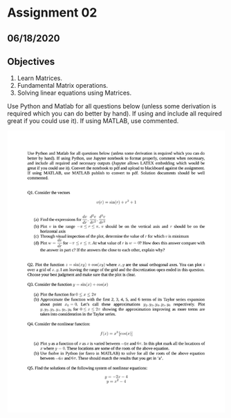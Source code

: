 # Assignment 02

## 06/18/2020

## Objectives

1. Learn Matrices.
2. Fundamental Matrix operations.
3. Solving linear equations using Matrices.

Use Python and Matlab for all questions below (unless some derivation is required which you can do
better by hand). If using and include all required great if you could use it). If using MATLAB, use commented.

![](assignment02.png)

